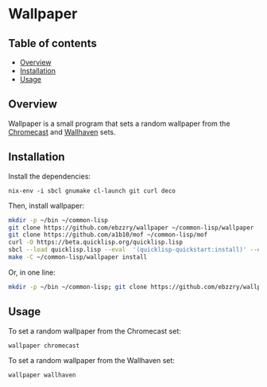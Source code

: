 Wallpaper
=========


<a name="toc">Table of contents</a>
-----------------------------------

- [Overview](#overview)
- [Installation](#installation)
- [Usage](#usage)


<a name="overview">Overview</a>
-------------------------------

Wallpaper is a small program that sets a random wallpaper from the
[Chromecast](https://en.wikipedia.org/wiki/Chromecast) and [Wallhaven](https://alpha.wallhaven.cc/)
sets.


<a name="installation">Installation</a>
---------------------------------------

Install the dependencies:

    nix-env -i sbcl gnumake cl-launch git curl deco

Then, install wallpaper:

```bash
mkdir -p ~/bin ~/common-lisp
git clone https://github.com/ebzzry/wallpaper ~/common-lisp/wallpaper
git clone https://github.com/a1b10/mof ~/common-lisp/mof
curl -O https://beta.quicklisp.org/quicklisp.lisp
sbcl --load quicklisp.lisp --eval  '(quicklisp-quickstart:install)' --eval '(let ((ql-util::*do-not-prompt* t)) (ql:add-to-init-file) (ql:quickload :cl-launch) (sb-ext:quit))'
make -C ~/common-lisp/wallpaper install
```

Or, in one line:

```bash
mkdir -p ~/bin ~/common-lisp; git clone https://github.com/ebzzry/wallpaper ~/common-lisp/wallpaper; git clone https://github.com/a1b10/mof ~/common-lisp/mof;  curl -O https://beta.quicklisp.org/quicklisp.lisp; sbcl --load quicklisp.lisp --eval  '(quicklisp-quickstart:install)' --eval '(let ((ql-util::*do-not-prompt* t)) (ql:add-to-init-file) (ql:quickload :cl-launch) (sb-ext:quit))'; make -C ~/common-lisp/wallpaper install
```


<a name="usage">Usage</a>
-------------------------

To set a random wallpaper from the Chromecast set:

    wallpaper chromecast

To set a random wallpaper from the Wallhaven set:

    wallpaper wallhaven
